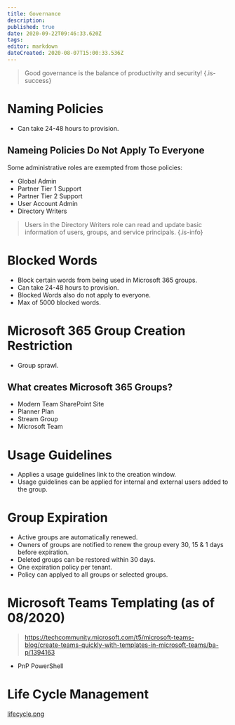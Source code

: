 ```yaml
---
title: Governance
description: 
published: true
date: 2020-09-22T09:46:33.620Z
tags: 
editor: markdown
dateCreated: 2020-08-07T15:00:33.536Z
---
```


> Good governance is the balance of productivity and security!
{.is-success}
# Naming Policies
- Can take 24-48 hours to provision.
## Nameing Policies Do Not Apply To Everyone
Some administrative roles are exempted from those policies:
- Global Admin
- Partner Tier 1 Support
- Partner Tier 2 Support
- User Account Admin
- Directory Writers
> Users in the Directory Writers role can read and update basic information of users, groups, and service principals.
{.is-info}

# Blocked Words
- Block certain words from being used in Microsoft 365 groups.
- Can take 24-48 hours to provision.
- Blocked Words also do not apply to everyone.
- Max of 5000 blocked words.

# Microsoft 365 Group Creation Restriction
- Group sprawl.
## What creates Microsoft 365 Groups?
- Modern Team SharePoint Site
- Planner Plan
- Stream Group
- Microsoft Team

# Usage Guidelines
- Applies a usage guidelines link to the creation window.
- Usage guidelines can be applied for internal and external users added to the group.

# Group Expiration
- Active groups are automatically renewed.
- Owners of groups are notified to renew the group every 30, 15 & 1 days before expiration.
- Deleted groups can be restored within 30 days.
- One expiration policy per tenant.
- Policy can applyed to all groups or selected groups.

# Microsoft Teams Templating (as of 08/2020)
> https://techcommunity.microsoft.com/t5/microsoft-teams-blog/create-teams-quickly-with-templates-in-microsoft-teams/ba-p/1394163
- PnP PowerShell

# Life Cycle Management
[lifecycle.png](/lifecycle.png)


